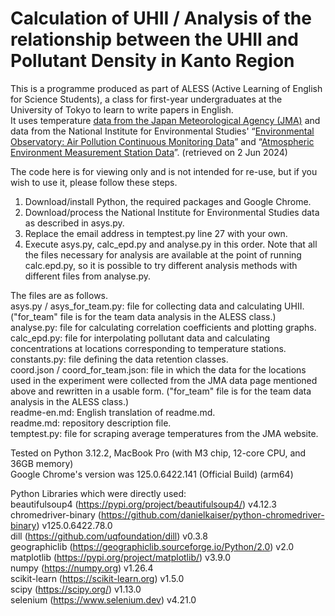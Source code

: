 # Calculation of UHII / Analysis of the relationship between the UHII and Pollutant Density in Kanto Region

This is a programme produced as part of ALESS (Active Learning of English for Science Students), a class for first-year undergraduates at the University of Tokyo to learn to write papers in English.  
It uses temperature [data from the Japan Meteorological Agency (JMA)](https://www.data.jma.go.jp/stats/etrn/index.php?prec_no=&block_no=&year=&month=&day=&view=) 
and data from the National Institute for Environmental Studies' 
“[Environmental Observatory: Air Pollution Continuous Monitoring Data](https://tenbou.nies.go.jp/download/)” and 
“[Atmospheric Environment Measurement Station Data](https://www.nies.go.jp/igreen/tm_down.html)”. (retrieved on 2 Jun 2024)

The code here is for viewing only and is not intended for re-use, but if you wish to use it, please follow these steps.
1. Download/install Python, the required packages and Google Chrome.
2. Download/process the National Institute for Environmental Studies data as described in asys.py.
3. Replace the email address in temptest.py line 27 with your own.
4. Execute asys.py, calc_epd.py and analyse.py in this order.
Note that all the files necessary for analysis are available at the point of running calc.epd.py, so it is possible to try different analysis methods with different files from analyse.py.

The files are as follows.  
asys.py / asys_for_team.py: file for collecting data and calculating UHII. ("for_team" file is for the team data analysis in the ALESS class.)  
analyse.py: file for calculating correlation coefficients and plotting graphs.  
calc_epd.py: file for interpolating pollutant data and calculating concentrations at locations corresponding to temperature stations.  
constants.py: file defining the data retention classes.  
coord.json / coord_for_team.json: file in which the data for the locations used in the experiment were collected from the JMA data page mentioned above and rewritten in a usable form. ("for_team" file is for the team data analysis in the ALESS class.)  
readme-en.md: English translation of readme.md.  
readme.md: repository description file.  
temptest.py: file for scraping average temperatures from the JMA website.

Tested on Python 3.12.2, MacBook Pro (with M3 chip, 12-core CPU, and 36GB memory)  
Google Chrome's version was 125.0.6422.141 (Official Build) (arm64)

Python Libraries which were directly used:  
beautifulsoup4 (https://pypi.org/project/beautifulsoup4/) v4.12.3  
chromedriver-binary (https://github.com/danielkaiser/python-chromedriver-binary) v125.0.6422.78.0  
dill (https://github.com/uqfoundation/dill) v0.3.8  
geographiclib (https://geographiclib.sourceforge.io/Python/2.0) v2.0  
matplotlib (https://pypi.org/project/matplotlib/) v3.9.0  
numpy (https://numpy.org) v1.26.4  
scikit-learn (https://scikit-learn.org) v1.5.0  
scipy (https://scipy.org/) v1.13.0  
selenium (https://www.selenium.dev) v4.21.0